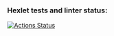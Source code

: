 ### Hexlet tests and linter status:
[![Actions Status](https://github.com/aydar5678/python-project-lvl1/workflows/hexlet-check/badge.svg)](https://github.com/aydar5678/python-project-lvl1/actions)